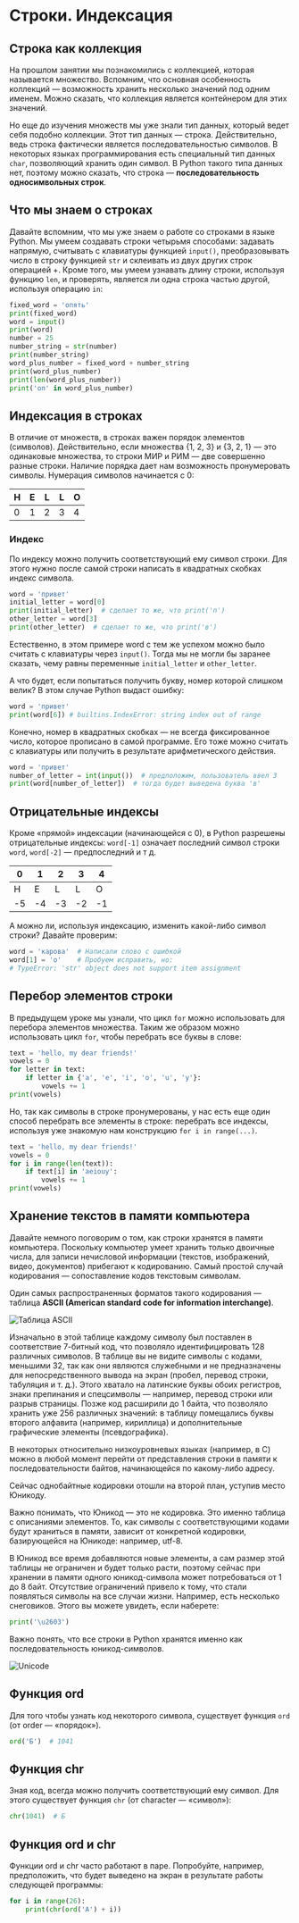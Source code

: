 # Строки. Индексация

## Строка как коллекция

На прошлом занятии мы познакомились с коллекцией, которая называется множество. Вспомним, что основная особенность коллекций — возможность хранить несколько значений под одним именем. Можно сказать, что коллекция является контейнером для этих значений.

Но еще до изучения множеств мы уже знали тип данных, который ведет себя подобно коллекции. Этот тип данных — строка. Действительно, ведь строка фактически является последовательностью символов. В некоторых языках программирования есть специальный тип данных `char`, позволяющий хранить один символ. В Python такого типа данных нет, поэтому можно сказать, что строка — **последовательность односимвольных строк**.

## Что мы знаем о строках

Давайте вспомним, что мы уже знаем о работе со строками в языке Python. Мы умеем создавать строки четырьмя способами: задавать напрямую, считывать с клавиатуры функцией `input()`, преобразовывать число в строку функцией `str` и склеивать из двух других строк операцией +. Кроме того, мы умеем узнавать длину строки, используя функцию `len`, и проверять, является ли одна строка частью другой, используя операцию `in`:

```python
fixed_word = 'опять'
print(fixed_word)
word = input()
print(word)
number = 25
number_string = str(number)
print(number_string)
word_plus_number = fixed_word + number_string
print(word_plus_number)
print(len(word_plus_number))
print('оп' in word_plus_number)
```

## Индексация в строках

В отличие от множеств, в строках важен порядок элементов (символов). Действительно, если множества {1, 2, 3} и {3, 2, 1} — это одинаковые множества, то строки МИР и РИМ — две совершенно разные строки. Наличие порядка дает нам возможность пронумеровать символы. Нумерация символов начинается с 0:

| H | E | L | L | O |
|---|---|---|---|---|
| 0 | 1 | 2 | 3 | 4 |

### Индекс

По индексу можно получить соответствующий ему символ строки. Для этого нужно после самой строки написать в квадратных скобках индекс символа.

```python
word = 'привет'
initial_letter = word[0]
print(initial_letter)  # сделает то же, что print('п')
other_letter = word[3]
print(other_letter)  # сделает то же, что print('в')
```

Естественно, в этом примере word с тем же успехом можно было считать с клавиатуры через `input()`. Тогда мы не могли бы заранее сказать, чему равны переменные `initial_letter` и `other_letter`.

А что будет, если попытаться получить букву, номер которой слишком велик? В этом случае Python выдаст ошибку:

```python
word = 'привет'
print(word[6]) # builtins.IndexError: string index out of range
```

Конечно, номер в квадратных скобках — не всегда фиксированное число, которое прописано в самой программе. Его тоже можно считать с клавиатуры или получить в результате арифметического действия.

```python
word = 'привет'
number_of_letter = int(input())  # предположим, пользователь ввел 3
print(word[number_of_letter])  # тогда будет выведена буква 'в'
```

## Отрицательные индексы

Кроме «прямой» индексации (начинающейся с 0), в Python разрешены отрицательные индексы: `word[-1]` означает последний символ строки `word`, `word[-2]` — предпоследний и т д.

| 0      | 1     | 2     | 3      | 4      | 
|--------|-------|-------|--------|--------|
| H      | E     | L     | L      | O      |
| -5     | -4    | -3    | -2     | -1     |

А можно ли, используя индексацию, изменить какой-либо символ строки? Давайте проверим:

```python
word = 'карова'  # Написали слово с ошибкой
word[1] = 'о'    # Пробуем исправить, но:
# TypeError: 'str' object does not support item assignment
```

## Перебор элементов строки

В предыдущем уроке мы узнали, что цикл `for` можно использовать для перебора элементов множества. Таким же образом можно использовать цикл `for`, чтобы перебрать все буквы в слове:

```python
text = 'hello, my dear friends!'
vowels = 0
for letter in text:
    if letter in {'a', 'e', 'i', 'o', 'u', 'y'}:
        vowels += 1
print(vowels)
```

Но, так как символы в строке пронумерованы, у нас есть еще один способ перебрать все элементы в строке: перебрать все индексы, используя уже знакомую нам конструкцию `for i in range(...)`.

```python
text = 'hello, my dear friends!'
vowels = 0
for i in range(len(text)):
    if text[i] in 'aeiouy':
        vowels += 1
print(vowels)
```

## Хранение текстов в памяти компьютера

Давайте немного поговорим о том, как строки хранятся в памяти компьютера.
Поскольку компьютер умеет хранить только двоичные числа, для записи нечисловой информации (текстов, изображений, видео, документов) прибегают к кодированию.
Самый простой случай кодирования — сопоставление кодов текстовым символам.

Один самых распространенных форматов такого кодирования — таблица **ASCII (American standard code for information interchange)**.

![Таблица ASCII](../images/python/p_08_01.png)

Изначально в этой таблице каждому символу был поставлен в соответствие 7-битный код, что позволяло идентифицировать 128 различных символов. В таблице вы не видите символы с кодами, меньшими 32, так как они являются служебными и не предназначены для непосредственного вывода на экран (пробел, перевод строки, табуляция и т. д.).
Этого хватало на латинские буквы обоих регистров, знаки препинания и спецсимволы — например, перевод строки или разрыв страницы. Позже код расширили до 1 байта, что позволяло хранить уже 256 различных значений: в таблицу помещались буквы второго алфавита (например, кириллица) и дополнительные графические элементы (псевдографика).

В некоторых относительно низкоуровневых языках (например, в С) можно в любой момент перейти от представления строки в памяти к последовательности байтов, начинающейся по какому-либо адресу.

Сейчас однобайтные кодировки отошли на второй план, уступив место Юникоду.

Важно понимать, что Юникод — это не кодировка. Это именно таблица с описаниями элементов. То, как символы с соответствующими кодами будут храниться в памяти, зависит от конкретной кодировки, базирующейся на Юникоде: например, utf-8.

В Юникод все время добавляются новые элементы, а сам размер этой таблицы не ограничен и будет только расти, поэтому сейчас при хранении в памяти одного юникод-символа может потребоваться от 1 до 8 байт. Отсутствие ограничений привело к тому, что стали появляться символы на все случаи жизни. Например, есть несколько снеговиков.
Этого вы можете увидеть, если наберете:

```python
print('\u2603')
```

Важно понять, что все строки в Python хранятся именно как последовательность юникод-символов.

![Unicode](../images/python/p_08_02.png)

## Функция ord

Для того чтобы узнать код некоторого символа, существует функция `ord` (от order — «порядок»).

```python
ord('Б')  # 1041
```

## Функция chr

Зная код, всегда можно получить соответствующий ему символ. Для этого существует функция `chr` (от character — «символ»):

```python
chr(1041)  # Б
```

## Функция ord и chr

Функции ord и chr часто работают в паре. Попробуйте, например, предположить, что будет выведено на экран в результате работы следующей программы:

```python
for i in range(26):
    print(chr(ord('A') + i))
```
